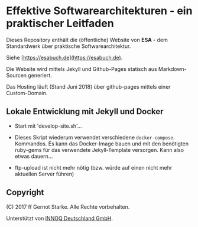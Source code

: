 # Effektive Softwarearchitekturen - ein praktischer Leitfaden

Dieses Repository enthält die (öffentliche) Website von **ESA** - dem Standardwerk über praktische Softwarearchitektur.

Siehe [https://esabuch.de](https://esabuch.de).

Die Website wird mittels Jekyll und Github-Pages statisch aus Markdown-Sourcen generiert.

Das Hosting läuft (Stand Juni 2018) über github-pages mittels
einer Custom-Domain.


## Lokale Entwicklung mit Jekyll und Docker

* Start mit 'develop-site.sh'...

* Dieses Skript wiederum verwendet verschiedene `docker-compose`. Kommandos. Es kann das Docker-Image bauen und mit den benötigten ruby-gems für das verwendete Jekyll-Template versorgen. Kann also etwas dauern...

* ftp-upload ist nicht mehr nötig (bzw. würde auf einen nicht mehr aktuellen
  Server führen)


## Copyright
(C) 2017 ff Gernot Starke. Alle Rechte vorbehalten.

Unterstützt von [INNOQ Deutschland GmbH](https://innoq.com).
